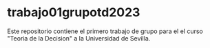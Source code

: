 # trabajo01grupotd2023
Este repositorio contiene el primero trabajo de grupo para el  el curso "Teoria de la Decision" a la Universidad de Sevilla.
